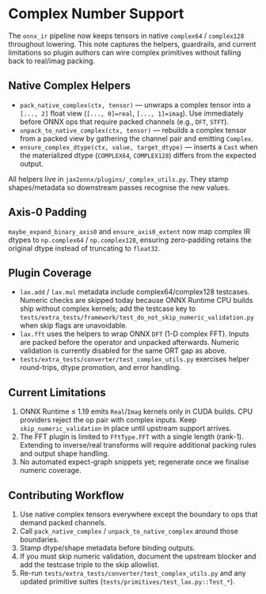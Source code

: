 # Complex Number Support

The `onnx_ir` pipeline now keeps tensors in native `complex64` / `complex128` throughout lowering. This note captures the helpers, guardrails, and current limitations so plugin authors can wire complex primitives without falling back to real/imag packing.

## Native Complex Helpers

- `pack_native_complex(ctx, tensor)` — unwraps a complex tensor into a `[..., 2]` float view (`[..., 0]=real`, `[..., 1]=imag`). Use immediately before ONNX ops that require packed channels (e.g., `DFT`, `STFT`).
- `unpack_to_native_complex(ctx, tensor)` — rebuilds a complex tensor from a packed view by gathering the channel pair and emitting `Complex`.
- `ensure_complex_dtype(ctx, value, target_dtype)` — inserts a `Cast` when the materialized dtype (`COMPLEX64`, `COMPLEX128`) differs from the expected output.

All helpers live in `jax2onnx/plugins/_complex_utils.py`. They stamp shapes/metadata so downstream passes recognise the new values.

## Axis-0 Padding

`maybe_expand_binary_axis0` and `ensure_axis0_extent` now map complex IR dtypes to `np.complex64` / `np.complex128`, ensuring zero-padding retains the original dtype instead of truncating to `float32`.

## Plugin Coverage

- `lax.add` / `lax.mul` metadata include complex64/complex128 testcases. Numeric checks are skipped today because ONNX Runtime CPU builds ship without complex kernels; add the testcase key to `tests/extra_tests/framework/test_do_not_skip_numeric_validation.py` when skip flags are unavoidable.
- `lax.fft` uses the helpers to wrap ONNX `DFT` (1-D complex FFT). Inputs are packed before the operator and unpacked afterwards. Numeric validation is currently disabled for the same ORT gap as above.
- `tests/extra_tests/converter/test_complex_utils.py` exercises helper round-trips, dtype promotion, and error handling.

## Current Limitations

1. ONNX Runtime ≤ 1.19 emits `Real`/`Imag` kernels only in CUDA builds. CPU providers reject the op pair with complex inputs. Keep `skip_numeric_validation` in place until upstream support arrives.
2. The FFT plugin is limited to `FftType.FFT` with a single length (rank-1). Extending to inverse/real transforms will require additional packing rules and output shape handling.
3. No automated expect-graph snippets yet; regenerate once we finalise numeric coverage.

## Contributing Workflow

1. Use native complex tensors everywhere except the boundary to ops that demand packed channels.
2. Call `pack_native_complex` / `unpack_to_native_complex` around those boundaries.
3. Stamp dtype/shape metadata before binding outputs.
4. If you must skip numeric validation, document the upstream blocker and add the testcase triple to the skip allowlist.
5. Re-run `tests/extra_tests/converter/test_complex_utils.py` and any updated primitive suites (`tests/primitives/test_lax.py::Test_*`).
